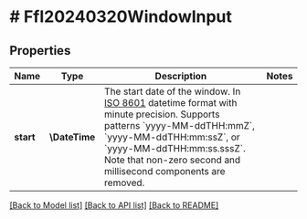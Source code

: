 # # FfI20240320WindowInput

## Properties

Name | Type | Description | Notes
------------ | ------------- | ------------- | -------------
**start** | **\DateTime** | The start date of the window. In [ISO 8601](https://developer-docs.amazon.com/sp-api/docs/iso-8601) datetime format with minute precision. Supports patterns &#x60;yyyy-MM-ddTHH:mmZ&#x60;, &#x60;yyyy-MM-ddTHH:mm:ssZ&#x60;, or &#x60;yyyy-MM-ddTHH:mm:ss.sssZ&#x60;. Note that non-zero second and millisecond components are removed. |

[[Back to Model list]](../../README.md#models) [[Back to API list]](../../README.md#endpoints) [[Back to README]](../../README.md)
